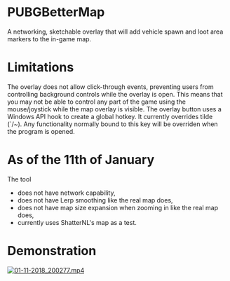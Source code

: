 # PUBGBetterMap
A networking, sketchable overlay that will add vehicle spawn and loot area markers to the in-game map.

# Limitations
The overlay does not allow click-through events, preventing users from controlling background controls while the overlay is open. This means that you may not be able to control any part of the game using the mouse/joystick while the map overlay is visible. The overlay button uses a Windows API hook to create a global hotkey. It currently overrides tilde (`/~). Any functionality normally bound to this key will be overriden when the program is opened.

# As of the 11th of January
The tool
- does not have network capability,
- does not have Lerp smoothing like the real map does,
- does not have map size expansion when zooming in like the real map does,
- currently uses ShatterNL's map as a test.

# Demonstration
[![01-11-2018_200277.mp4](https://cdn.mistad.net/01-11-2018_621957.jpg)](https://cdn.mistad.net/01-11-2018_200277.mp4)
